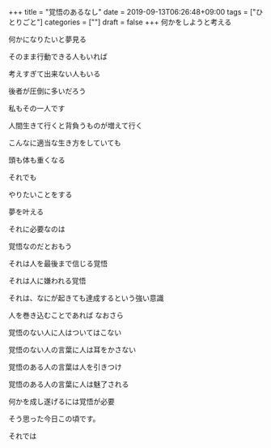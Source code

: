 +++
title = "覚悟のあるなし"
date = 2019-09-13T06:26:48+09:00
tags = ["ひとりごと"]
categories = [""]
draft = false
+++
何かをしようと考える

何かになりたいと夢見る

そのまま行動できる人もいれば

考えすぎて出来ない人もいる

後者が圧倒に多いだろう

私もその一人です

人間生きて行くと背負うものが増えて行く

こんなに適当な生き方をしていても

頭も体も重くなる

それでも

やりたいことをする

夢を叶える

それに必要なのは

覚悟なのだとおもう

それは人を最後まで信じる覚悟

それは人に嫌われる覚悟

それは、なにが起きても達成するという強い意識

人を巻き込むことであれば なおさら

覚悟のない人に人はついてはこない

覚悟のない人の言葉に人は耳をかさない

覚悟のある人の言葉は人を引きつけ

覚悟のある人の言葉に人は魅了される

何かを成し遂げるには覚悟が必要

そう思った今日この頃です。

それでは
